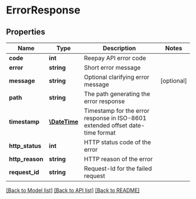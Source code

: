 # ErrorResponse

## Properties
Name | Type | Description | Notes
------------ | ------------- | ------------- | -------------
**code** | **int** | Reepay API error code | 
**error** | **string** | Short error message | 
**message** | **string** | Optional clarifying error message | [optional] 
**path** | **string** | The path generating the error response | 
**timestamp** | [**\DateTime**](\DateTime.md) | Timestamp for the error response in ISO-8601 extended offset date-time format | 
**http_status** | **int** | HTTP status code of the error | 
**http_reason** | **string** | HTTP reason of the error | 
**request_id** | **string** | Request-Id for the failed request | 

[[Back to Model list]](../README.md#documentation-for-models) [[Back to API list]](../README.md#documentation-for-api-endpoints) [[Back to README]](../README.md)


